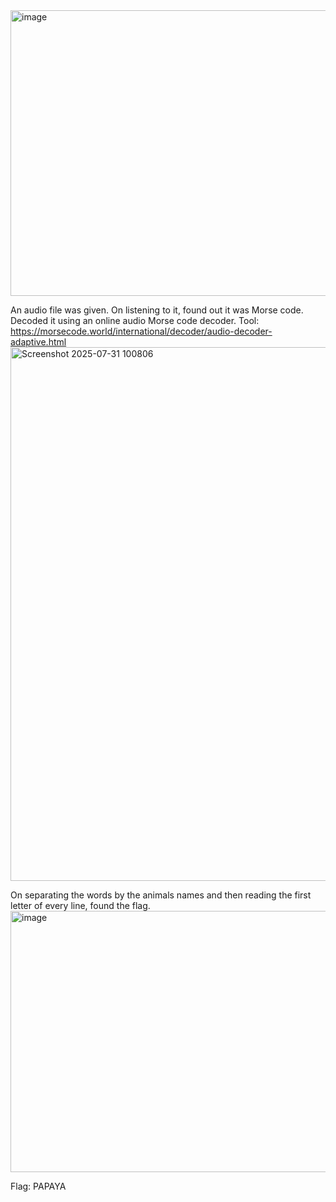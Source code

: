 <img width="1110" height="457" alt="image" src="https://github.com/user-attachments/assets/c451aa07-4a03-4ef4-82de-ae2cb45563d9" />

An audio file was given. On listening to it, found out it was Morse code. Decoded it using an online audio Morse code decoder.
Tool: https://morsecode.world/international/decoder/audio-decoder-adaptive.html
<img width="1399" height="854" alt="Screenshot 2025-07-31 100806" src="https://github.com/user-attachments/assets/5f033918-e7f8-41d7-ab36-a64207185ab8" />

On separating the words by the animals names and then reading the first letter of every line, found the flag.
<img width="580" height="418" alt="image" src="https://github.com/user-attachments/assets/f2fe8881-436f-4f92-b5a0-9b04c531e57c" />

Flag: PAPAYA
